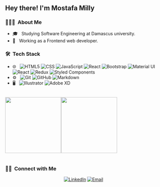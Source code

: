 <h2> Hey there! I'm Mostafa Milly</h2>

<h3> 👨🏻‍💻 &nbsp;About Me </h3>

- 🎓 &nbsp; Studying Software Engineering at Damascus university.
- 💼 &nbsp; Working as a Frontend web developer.

<h3> 🛠 &nbsp;Tech Stack</h3>

- 🌐 &nbsp;
  ![HTML5](https://img.shields.io/badge/-HTML5-333333?style=flat&logo=HTML5)
  ![CSS](https://img.shields.io/badge/-CSS-333333?style=flat&logo=CSS3&logoColor=1572B6)
  ![JavaScript](https://img.shields.io/badge/-JavaScript-333333?style=flat&logo=javascript)
  ![React](https://img.shields.io/badge/-React-333333?style=flat&logo=react)
  ![Bootstrap](https://img.shields.io/badge/-Bootstrap-333333?style=flat&logo=bootstrap&logoColor=563D7C)
  ![Material UI](https://img.shields.io/badge/materialui-333333?style=flat&logo=material-ui&logoColor=563D7C)
  ![React](https://img.shields.io/badge/-React-333333?style=flat&logo=react)
  ![Redux](https://img.shields.io/badge/redux-333333?style=flat&logo=redux&logoColor=563D7C)
  ![Styled Components](https://img.shields.io/badge/styled--components-333333?style=flatlogo=styled-components&logoColor=white)
- ⚙️ &nbsp;
  ![Git](https://img.shields.io/badge/-Git-333333?style=flat&logo=git)
  ![GitHub](https://img.shields.io/badge/-GitHub-333333?style=flat&logo=github)
  ![Markdown](https://img.shields.io/badge/-Markdown-333333?style=flat&logo=markdown)
- 🖥 &nbsp;
  ![Illustrator](https://img.shields.io/badge/-Illustrator-333333?style=flat&logo=adobe-illustrator)
  ![Adobe XD](https://img.shields.io/badge/Adobe%20XD-333333?style=flat&logo=Adobe%20XD&logoColor=#FF61F6)
<br/>

<a href="https://github.com/mostafakmilly" style="display:flex;">
  <img height="180em" src="https://github-readme-stats.vercel.app/api?username=mostafakmilly&theme=react&show_icons=true" />
  <img height="180em" src="https://github-readme-stats.vercel.app/api/top-langs/?username=mostafakmilly&theme=react&layout=compact" />
</a>

<br/>

<h3> 🤝🏻 &nbsp;Connect with Me </h3>

<p align="center">
<a href="https://www.linkedin.com/in/mostafa-kashoul-milly-71453a1a3/"><img alt="LinkedIn" src="https://img.shields.io/badge/LinkedIn-Mostafa%20Kashoul%20Milly-blue?style=flat-square&logo=linkedin"></a>
<a href="mailto:mostafamilly6@gmail.com"><img alt="Email" src="https://img.shields.io/badge/Email-mostafamilly6@gmail.com-blue?style=flat-square&logo=gmail"></a>
</p>
